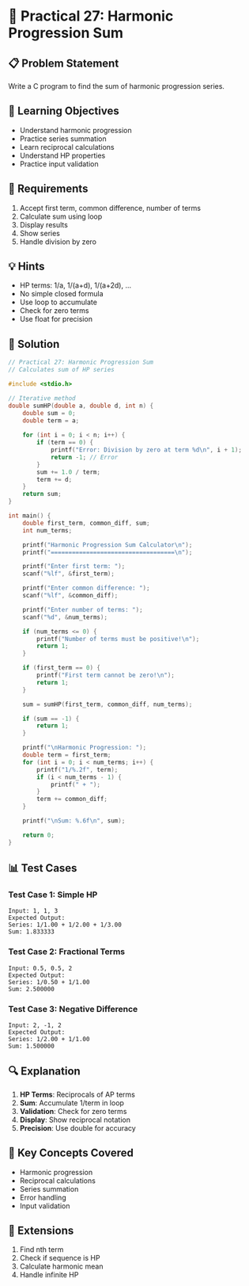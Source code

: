 # 🎯 Practical 27: Harmonic Progression Sum

## 📋 Problem Statement

Write a C program to find the sum of harmonic progression series.

## 🎯 Learning Objectives

- Understand harmonic progression
- Practice series summation
- Learn reciprocal calculations
- Understand HP properties
- Practice input validation

## 📝 Requirements

1. Accept first term, common difference, number of terms
2. Calculate sum using loop
3. Display results
4. Show series
5. Handle division by zero

## 💡 Hints

- HP terms: 1/a, 1/(a+d), 1/(a+2d), ...
- No simple closed formula
- Use loop to accumulate
- Check for zero terms
- Use float for precision

## 🔧 Solution

```c
// Practical 27: Harmonic Progression Sum
// Calculates sum of HP series

#include <stdio.h>

// Iterative method
double sumHP(double a, double d, int n) {
    double sum = 0;
    double term = a;
    
    for (int i = 0; i < n; i++) {
        if (term == 0) {
            printf("Error: Division by zero at term %d\n", i + 1);
            return -1; // Error
        }
        sum += 1.0 / term;
        term += d;
    }
    return sum;
}

int main() {
    double first_term, common_diff, sum;
    int num_terms;

    printf("Harmonic Progression Sum Calculator\n");
    printf("===================================\n");

    printf("Enter first term: ");
    scanf("%lf", &first_term);

    printf("Enter common difference: ");
    scanf("%lf", &common_diff);

    printf("Enter number of terms: ");
    scanf("%d", &num_terms);

    if (num_terms <= 0) {
        printf("Number of terms must be positive!\n");
        return 1;
    }

    if (first_term == 0) {
        printf("First term cannot be zero!\n");
        return 1;
    }

    sum = sumHP(first_term, common_diff, num_terms);

    if (sum == -1) {
        return 1;
    }

    printf("\nHarmonic Progression: ");
    double term = first_term;
    for (int i = 0; i < num_terms; i++) {
        printf("1/%.2f", term);
        if (i < num_terms - 1) {
            printf(" + ");
        }
        term += common_diff;
    }

    printf("\nSum: %.6f\n", sum);

    return 0;
}
```

## 📊 Test Cases

### Test Case 1: Simple HP
```
Input: 1, 1, 3
Expected Output:
Series: 1/1.00 + 1/2.00 + 1/3.00
Sum: 1.833333
```

### Test Case 2: Fractional Terms
```
Input: 0.5, 0.5, 2
Expected Output:
Series: 1/0.50 + 1/1.00
Sum: 2.500000
```

### Test Case 3: Negative Difference
```
Input: 2, -1, 2
Expected Output:
Series: 1/2.00 + 1/1.00
Sum: 1.500000
```

## 🔍 Explanation

1. **HP Terms**: Reciprocals of AP terms
2. **Sum**: Accumulate 1/term in loop
3. **Validation**: Check for zero terms
4. **Display**: Show reciprocal notation
5. **Precision**: Use double for accuracy

## 🎯 Key Concepts Covered

- Harmonic progression
- Reciprocal calculations
- Series summation
- Error handling
- Input validation

## 🚀 Extensions

1. Find nth term
2. Check if sequence is HP
3. Calculate harmonic mean
4. Handle infinite HP